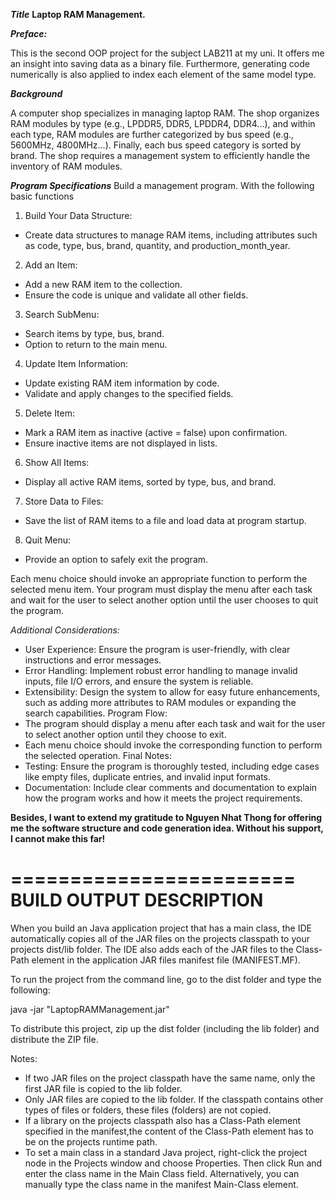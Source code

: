 _**Title**_
**Laptop RAM Management.**

_**Preface:**_

This is the second OOP project for the subject LAB211 at my uni. It offers me an insight into saving data as a binary file.
Furthermore, generating code numerically is also applied to index each element of the same model type.

_**Background**_

A computer shop specializes in managing laptop RAM. The shop organizes RAM modules by type (e.g., LPDDR5, DDR5, LPDDR4, DDR4...), and within each type, 
RAM modules are further categorized by bus speed
(e.g., 5600MHz, 4800MHz...). Finally, each bus speed category is sorted by brand. The shop requires a
management system to efficiently handle the inventory of RAM modules.

_**Program Specifications**_
Build a management program. With the following basic functions

1. Build Your Data Structure:
- Create data structures to manage RAM items, including attributes such as
code, type, bus, brand, quantity, and production_month_year.

2. Add an Item:
- Add a new RAM item to the collection.
- Ensure the code is unique and validate all other fields.

3. Search SubMenu:
- Search items by type, bus, brand.
- Option to return to the main menu.
  
4. Update Item Information:
- Update existing RAM item information by code.
- Validate and apply changes to the specified fields.
  
5. Delete Item:
- Mark a RAM item as inactive (active = false) upon confirmation.
- Ensure inactive items are not displayed in lists.
  
6. Show All Items:
- Display all active RAM items, sorted by type, bus, and brand.
  
7. Store Data to Files:
- Save the list of RAM items to a file and load data at program startup.
  
8. Quit Menu:
- Provide an option to safely exit the program.

Each menu choice should invoke an appropriate function to perform the selected menu item. Your
program must display the menu after each task and wait for the user to select another option until
the user chooses to quit the program.

_Additional Considerations:_

- User Experience: Ensure the program is user-friendly, with clear instructions and error
messages.
- Error Handling: Implement robust error handling to manage invalid inputs, file I/O errors,
and ensure the system is reliable.
- Extensibility: Design the system to allow for easy future enhancements, such as adding more
attributes to RAM modules or expanding the search capabilities.
Program Flow:
- The program should display a menu after each task and wait for the user to select another option
until they choose to exit.
- Each menu choice should invoke the corresponding function to perform the selected operation.
Final Notes:
- Testing: Ensure the program is thoroughly tested, including edge cases like empty files, duplicate
entries, and invalid input formats.
- Documentation: Include clear comments and documentation to explain how the program works
and how it meets the project requirements.


**Besides, I want to extend my gratitude to Nguyen Nhat Thong for offering me the software structure and code generation idea. Without his support, I cannot make this far!**

========================
BUILD OUTPUT DESCRIPTION
========================

When you build an Java application project that has a main class, the IDE
automatically copies all of the JAR
files on the projects classpath to your projects dist/lib folder. The IDE
also adds each of the JAR files to the Class-Path element in the application
JAR files manifest file (MANIFEST.MF).

To run the project from the command line, go to the dist folder and
type the following:

java -jar "LaptopRAMManagement.jar" 

To distribute this project, zip up the dist folder (including the lib folder)
and distribute the ZIP file.

Notes:

* If two JAR files on the project classpath have the same name, only the first
JAR file is copied to the lib folder.
* Only JAR files are copied to the lib folder.
If the classpath contains other types of files or folders, these files (folders)
are not copied.
* If a library on the projects classpath also has a Class-Path element
specified in the manifest,the content of the Class-Path element has to be on
the projects runtime path.
* To set a main class in a standard Java project, right-click the project node
in the Projects window and choose Properties. Then click Run and enter the
class name in the Main Class field. Alternatively, you can manually type the
class name in the manifest Main-Class element.

